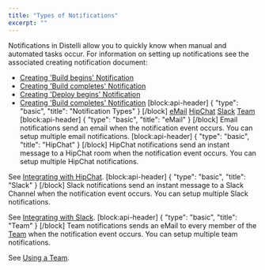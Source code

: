 ```yaml
---
title: "Types of Notifications"
excerpt: ""
---
```

Notifications in Distelli allow you to quickly know when manual and automated tasks occur. For information on setting up notifications see the associated creating notification document:
* [Creating 'Build begins' Notification](doc:creating-build-begins-notification)
* [Creating 'Build completes' Notification](doc:creating-build-completes-notification)
* [Creating 'Deploy begins' Notification](doc:creating-deploy-begins-notification) 
* [Creating 'Build completes' Notification](doc:creating-build-completes-notification) 
[block:api-header]
{
  "type": "basic",
  "title": "Notification Types"
}
[/block]
[eMail](#email)
[HipChat](#hipchat)
[Slack](#slack)
[Team](#team)
[block:api-header]
{
  "type": "basic",
  "title": "eMail"
}
[/block]
Email notifications send an email when the notification event occurs. You can setup multiple email notifications. 
[block:api-header]
{
  "type": "basic",
  "title": "HipChat"
}
[/block]
HipChat notifications send an instant message to a  HipChat room when the notification event occurs. You can setup multiple HipChat notifications.

See [Integrating with HipChat](doc:integrating-with-hipchat).
[block:api-header]
{
  "type": "basic",
  "title": "Slack"
}
[/block]
Slack notifications send an instant message to a Slack Channel when the notification event occurs. You can setup multiple Slack notifications.

See [Integrating with Slack](doc:integrating-with-slack).
[block:api-header]
{
  "type": "basic",
  "title": "Team"
}
[/block]
Team notifications sends an eMail to every member of the [Team](doc:using-a-team)  when the notification event occurs. You can setup multiple team notifications.

See [Using a Team](doc:using-a-team).